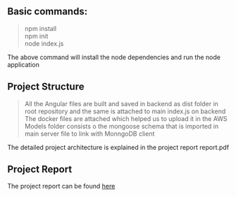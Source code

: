 
## Basic commands:
>npm install <br>
>npm init <br>
>node index.js <br>

The above command will install the node dependencies and run the node application 

## Project Structure
> All the Angular files are built and saved in backend as dist folder in root repository and the same is attached to main index.js on backend <br>
> The docker files are attached which helped us to upload it in the AWS <br>
> Models folder consists o the mongoose schema that is imported in main server file to link with MonngoDB client <br>

The detailed project architecture is explained in the project report report.pdf
## Project Report
The project report can be found [here](https://github.com/muskaan99/Event-Management-Web-Application/blob/main/Event%20Management%20Web%20Application.pdf) 
